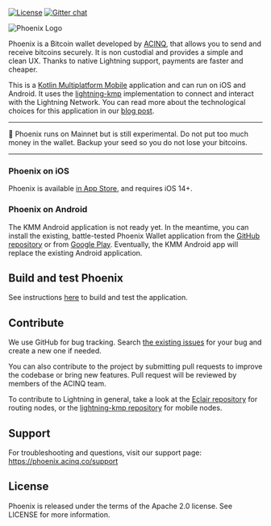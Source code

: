 [![License](https://img.shields.io/badge/license-Apache%202.0-blue.svg)](LICENSE)
[![Gitter chat](https://img.shields.io/badge/chat-on%20gitter-red.svg)](https://gitter.im/ACINQ/developers)

![Phoenix Logo](.readme/phoenix_text.png)

Phoenix is a Bitcoin wallet developed by [ACINQ](https://acinq.co), that allows you to send and receive bitcoins securely. It is non custodial and provides a simple and clean UX. Thanks to native Lightning support, payments are faster and cheaper.

This is a [Kotlin Multiplatform Mobile](https://kotlinlang.org/docs/mobile/home.html) application and can run on iOS and Android. It uses the [lightning-kmp](https://github.com/ACINQ/lightning-kmp) implementation to connect and interact with the Lightning Network. You can read more about the technological choices for this application in our [blog post](https://medium.com/@ACINQ/when-ios-cdf798d5f8ef).

---

:construction: Phoenix runs on Mainnet but is still experimental. Do not put too much money in the wallet. Backup your seed so you do not lose your bitcoins.

---

### Phoenix on iOS

Phoenix is available [in App Store](https://apps.apple.com/us/app/phoenix-wallet/id1544097028), and requires iOS 14+.

### Phoenix on Android

The KMM Android application is not ready yet. In the meantime, you can install the existing, battle-tested Phoenix Wallet application from the [GitHub repository](https://github.com/ACINQ/phoenix) or from [Google Play](https://play.google.com/store/apps/details?id=fr.acinq.phoenix.mainnet). Eventually, the KMM Android app will replace the existing Android application.

## Build and test Phoenix

See instructions [here](https://github.com/ACINQ/phoenix-kmm/blob/master/BUILD.md) to build and test the application.

## Contribute

We use GitHub for bug tracking. Search [the existing issues](https://github.com/ACINQ/phoenix-kmm/issues) for your bug and create a new one if needed.

You can also contribute to the project by submitting pull requests to improve the codebase or bring new features. Pull request will be reviewed by members of the ACINQ team.

To contribute to Lightning in general, take a look at the [Eclair repository](https://github.com/ACINQ/eclair) for routing nodes, or the [lightning-kmp repository](https://github.com/ACINQ/lightning-kmp) for mobile nodes.

## Support

For troubleshooting and questions, visit our support page: https://phoenix.acinq.co/support

## License

Phoenix is released under the terms of the Apache 2.0 license. See LICENSE for more information.
